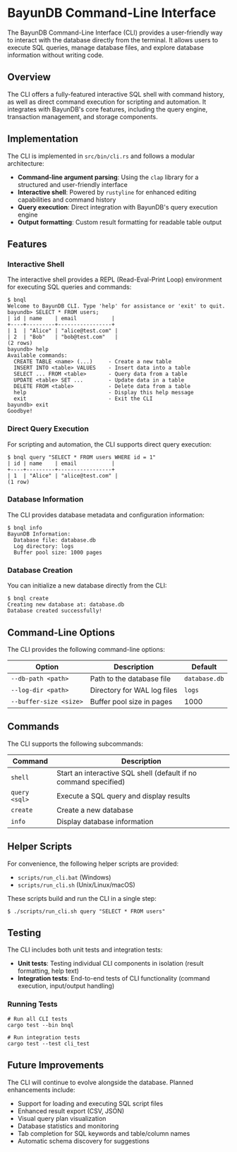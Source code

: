 # BayunDB Command-Line Interface

The BayunDB Command-Line Interface (CLI) provides a user-friendly way to interact with the database directly from the terminal. It allows users to execute SQL queries, manage database files, and explore database information without writing code.

## Overview

The CLI offers a fully-featured interactive SQL shell with command history, as well as direct command execution for scripting and automation. It integrates with BayunDB's core features, including the query engine, transaction management, and storage components.

## Implementation

The CLI is implemented in `src/bin/cli.rs` and follows a modular architecture:

- **Command-line argument parsing**: Using the `clap` library for a structured and user-friendly interface
- **Interactive shell**: Powered by `rustyline` for enhanced editing capabilities and command history
- **Query execution**: Direct integration with BayunDB's query execution engine
- **Output formatting**: Custom result formatting for readable table output

## Features

### Interactive Shell

The interactive shell provides a REPL (Read-Eval-Print Loop) environment for executing SQL queries and commands:

```
$ bnql
Welcome to BayunDB CLI. Type 'help' for assistance or 'exit' to quit.
bayundb> SELECT * FROM users;
| id | name    | email           |
+----+---------+-----------------+
| 1  | "Alice" | "alice@test.com" |
| 2  | "Bob"   | "bob@test.com"   |
(2 rows)
bayundb> help
Available commands:
  CREATE TABLE <name> (...)     - Create a new table
  INSERT INTO <table> VALUES    - Insert data into a table
  SELECT ... FROM <table>       - Query data from a table
  UPDATE <table> SET ...        - Update data in a table
  DELETE FROM <table>           - Delete data from a table
  help                          - Display this help message
  exit                          - Exit the CLI
bayundb> exit
Goodbye!
```

### Direct Query Execution

For scripting and automation, the CLI supports direct query execution:

```
$ bnql query "SELECT * FROM users WHERE id = 1"
| id | name    | email           |
+----+---------+-----------------+
| 1  | "Alice" | "alice@test.com" |
(1 row)
```

### Database Information

The CLI provides database metadata and configuration information:

```
$ bnql info
BayunDB Information:
  Database file: database.db
  Log directory: logs
  Buffer pool size: 1000 pages
```

### Database Creation

You can initialize a new database directly from the CLI:

```
$ bnql create
Creating new database at: database.db
Database created successfully!
```

## Command-Line Options

The CLI provides the following command-line options:

| Option | Description | Default |
|--------|-------------|---------|
| `--db-path <path>` | Path to the database file | `database.db` |
| `--log-dir <path>` | Directory for WAL log files | `logs` |
| `--buffer-size <size>` | Buffer pool size in pages | 1000 |

## Commands

The CLI supports the following subcommands:

| Command | Description |
|---------|-------------|
| `shell` | Start an interactive SQL shell (default if no command specified) |
| `query <sql>` | Execute a SQL query and display results |
| `create` | Create a new database |
| `info` | Display database information |

## Helper Scripts

For convenience, the following helper scripts are provided:

- `scripts/run_cli.bat` (Windows)
- `scripts/run_cli.sh` (Unix/Linux/macOS)

These scripts build and run the CLI in a single step:

```
$ ./scripts/run_cli.sh query "SELECT * FROM users"
```

## Testing

The CLI includes both unit tests and integration tests:

- **Unit tests**: Testing individual CLI components in isolation (result formatting, help text)
- **Integration tests**: End-to-end tests of CLI functionality (command execution, input/output handling)

### Running Tests

```
# Run all CLI tests
cargo test --bin bnql

# Run integration tests
cargo test --test cli_test
```

## Future Improvements

The CLI will continue to evolve alongside the database. Planned enhancements include:

- Support for loading and executing SQL script files
- Enhanced result export (CSV, JSON)
- Visual query plan visualization
- Database statistics and monitoring
- Tab completion for SQL keywords and table/column names
- Automatic schema discovery for suggestions 